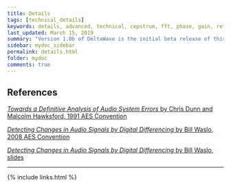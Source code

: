 ```yaml
---
title: Details
tags: [technical_details]
keywords: details, advanced, technical, cepstrum, fft, phase, gain, reference
last_updated: March 15, 2019
summary: "Version 1.0b of DeltaWave is the initial beta release of this software. Use at your own risk!"
sidebar: mydoc_sidebar
permalink: details.html
folder: mydoc
comments: true
---
```


## References ##

[*Towards a Definitive Analysis of Audio System Errors* by Chris Dunn and Malcolm Hawksford, 1991 AES Convention](https://www.researchgate.net/publication/269101366_TOWARDS_A_DEFINITIVE_ANALYSIS_OF_AUDIO_SYSTEM_ERRORS)

[*Detecting Changes in Audio Signals by
Digital Differencing* by Bill Waslo, 2008 AES Convention](http://www.libinst.com/AES%20Audio%20Differencing%20Paper.pdf)

[*Detecting Changes in Audio Signals by
Digital Differencing* by Bill Waslo, slides](http://www.libinst.com/Detecting%20Differences%20(slides).pdf)

___
{% include links.html %}

